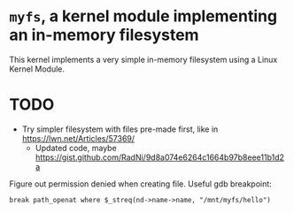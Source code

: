 # `myfs`, a kernel module implementing an in-memory filesystem

This kernel implements a very simple in-memory filesystem using a Linux Kernel Module.

# TODO

- Try simpler filesystem with files pre-made first, like in <https://lwn.net/Articles/57369/>
  - Updated code, maybe <https://gist.github.com/RadNi/9d8a074e6264c1664b97b8eee11b1d2a>

Figure out permission denied when creating file. Useful gdb breakpoint:

```
break path_openat where $_streq(nd->name->name, "/mnt/myfs/hello")
```
